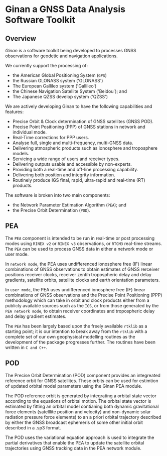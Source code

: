 # Ginan a GNSS Data Analysis Software Toolkit

## Overview

*Ginan* is a software toolkit being developed to processes GNSS observations for geodetic 
and navigation applications.  

We currently support the processing of:

* the American Global Positioning System (`GPS`)
* the Russian GLONASS system ('GLONASS')
* The European Gallileo system ('Gallileo')
* the Chinese Navigation Satellite System ('Beidou`); and
* The Japanese QZSS develop system ('QZSS')

We are actively developing Ginan to have the following capabilities and features:

* Precise Orbit & Clock determination of GNSS satellites (GNSS POD).
* Precise Point Positioning (PPP) of GNSS stations in network and individual mode.
* Real-Time corrections for PPP users.
* Analyse full, single and multi-frequency, multi-GNSS data.
* Delivering atmospheric products such as ionosphere and troposphere models.
* Servicing a wide range of users and receiver types.
* Delivering outputs usable and accessible by non-experts.
* Providing both a real-time and off-line processing capability.
* Delivering both position and integrity information.
* Routinely produce IGS final, rapid, ultra-rapid and real-time (RT) products. 

The software is broken into two main components:

* the Network Parameter Estimation Algorithm (`PEA`); and 
* the Precise Orbit Determination (`POD`).

## PEA

The `PEA` component is intended to be run in real-time or post processing modes using  `RINEX v2` or `RINEX v3` 
observations, or `RTCM3` real-time streams. The `PEA` can be used to process GNSS data in either a network mode or user mode.

In `network mode`, the PEA uses undifferenced ionosphere free (IF) linear combinations of GNSS observations to obtain 
estimates of GNSS rerceiver positions receiver clocks, receiver zentih tropospheric delay and delay gradients, satellite 
orbits, satellite clocks and earth orientation parameters. 

In `user mode`, the PEA uses undifferenced ionosphere free (IF) linear combinations of GNSS observations and the
Precise Point Positioning (PPP) methodology which can take in orbit and clock products either from a publicly
available sources such as the `IGS`, or from those generated by the `PEA network mode`, to obtain receiver coordinates and 
tropospheric delay and delay gradient estimates.

The `PEA` has been largely based upon the freely available `rtklib` as a starting point; it is our intention to break
away from the `rtklib` with a complete set of our own geophysical modelling routines as the development of the package
progresses further. The routines have been written in `C and C++`.

## POD

The Precise Orbit Determination (POD) component provides an integreated reference orbit for GNSS satellites. These orbits can be 
used for estimtion of updated orbital model parameters using the Ginan PEA module.

The POD reference orbit is generated by integrating a orbital state vector according to the equations of orbital motion.
The orbital state vector is estimated by fitting an orbital model contianing both dynamic gravitational force elements
(satelllite position and velocity) and non-dynamic solar radiation pressure force elements) to an a priori orbital trajectory 
described by either the GNSS broadcast ephemeris of some other initial orbit described in a .sp3 format.

The POD uses the variational equation approach is used to integrate the partial derivatives that enable the PEA to update the 
satellite orbital trajectories using GNSS tracking data in the PEA network module.

 
